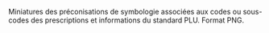 Miniatures des préconisations de symbologie associées aux codes ou sous-codes des prescriptions et informations du standard PLU.
Format PNG.
